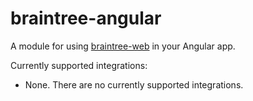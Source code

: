 braintree-angular
=================

A module for using [braintree-web](https://github.com/braintree/braintree-web) in your Angular app.

Currently supported integrations:

- None. There are no currently supported integrations.
